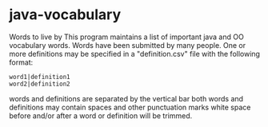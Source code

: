 # java-vocabulary
Words to live by
This program maintains a list of important java and OO vocabulary words.  Words have been
submitted by many people.  One or more definitions may be specified in a "definition.csv"
file with the following format:

```
word1|definition1
word2|definition2
```
words and definitions are separated by the vertical bar
both words and definitions may contain spaces and other punctuation marks
white space before and/or after a word or definition will be trimmed.
